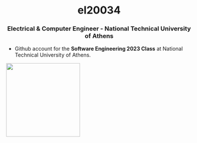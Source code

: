 <h1 align="center">el20034</h1>
<h3 align="center">Electrical & Computer Engineer - National Technical University of Athens</h3>


-  Github account for the **Software Engineering 2023 Class** at National Technical University of Athens.

<a href="https://github.com/anuraghazra/convoychat">
  <img height=200 align="center" src="https://github-readme-stats.vercel.app/api/top-langs?username=ntua-el20034&layout=compact&langs_count=8&card_width=320&theme=transparent" />
</a>
